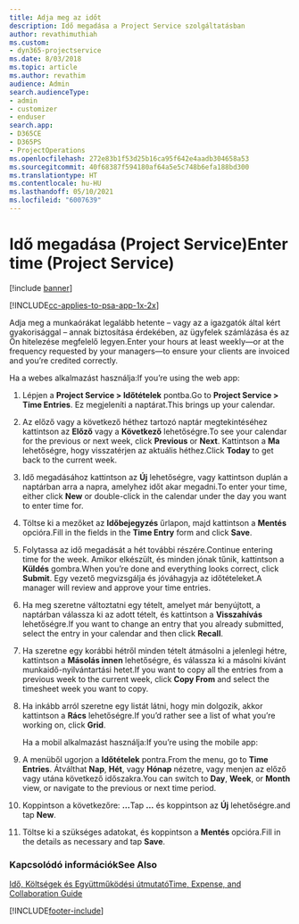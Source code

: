 ```yaml
---
title: Adja meg az időt
description: Idő megadása a Project Service szolgáltatásban
author: revathimuthiah
ms.custom:
- dyn365-projectservice
ms.date: 8/03/2018
ms.topic: article
ms.author: revathim
audience: Admin
search.audienceType:
- admin
- customizer
- enduser
search.app:
- D365CE
- D365PS
- ProjectOperations
ms.openlocfilehash: 272e83b1f53d25b16ca95f642e4aadb304658a53
ms.sourcegitcommit: 40f68387f594180af64a5e5c748b6efa188bd300
ms.translationtype: HT
ms.contentlocale: hu-HU
ms.lasthandoff: 05/10/2021
ms.locfileid: "6007639"
---
```

# <a name="enter-time-project-service"></a><span data-ttu-id="43408-103">Idő megadása (Project Service)</span><span class="sxs-lookup"><span data-stu-id="43408-103">Enter time (Project Service)</span></span>

[!include [banner](../includes/psa-now-project-operations.md)]

[!INCLUDE[cc-applies-to-psa-app-1x-2x](../includes/cc-applies-to-psa-app-1x-2x.md)]

<span data-ttu-id="43408-104">Adja meg a munkaórákat legalább hetente – vagy az a igazgatók által kért gyakorisággal – annak biztosítása érdekében, az ügyfelek számlázása és az Ön hitelezése megfelelő legyen.</span><span class="sxs-lookup"><span data-stu-id="43408-104">Enter your hours at least weekly—or at the frequency requested by your managers—to ensure your clients are invoiced and you’re credited correctly.</span></span>  
  
 <span data-ttu-id="43408-105">Ha a webes alkalmazást használja:</span><span class="sxs-lookup"><span data-stu-id="43408-105">If you’re using the web app:</span></span>  
  
1. <span data-ttu-id="43408-106">Lépjen a **Project Service > Időtételek** pontba.</span><span class="sxs-lookup"><span data-stu-id="43408-106">Go to **Project Service > Time Entries**.</span></span> <span data-ttu-id="43408-107">Ez megjeleníti a naptárat.</span><span class="sxs-lookup"><span data-stu-id="43408-107">This brings up your calendar.</span></span>  
  
2. <span data-ttu-id="43408-108">Az előző vagy a következő héthez tartozó naptár megtekintéséhez kattintson az **Előző** vagy a **Következő** lehetőségre.</span><span class="sxs-lookup"><span data-stu-id="43408-108">To see your calendar for the previous or next week, click **Previous** or **Next**.</span></span> <span data-ttu-id="43408-109">Kattintson a **Ma** lehetőségre, hogy visszatérjen az aktuális héthez.</span><span class="sxs-lookup"><span data-stu-id="43408-109">Click **Today** to get back to the current week.</span></span>  
  
3. <span data-ttu-id="43408-110">Idő megadásához kattintson az **Új** lehetőségre, vagy kattintson duplán a naptárban arra a napra, amelyhez időt akar megadni.</span><span class="sxs-lookup"><span data-stu-id="43408-110">To enter your time, either click **New** or double-click in the calendar under the day you want to enter time for.</span></span>  
  
4. <span data-ttu-id="43408-111">Töltse ki a mezőket az **Időbejegyzés** űrlapon, majd kattintson a **Mentés** opcióra.</span><span class="sxs-lookup"><span data-stu-id="43408-111">Fill in the fields in the **Time Entry** form and click **Save**.</span></span>  
  
5. <span data-ttu-id="43408-112">Folytassa az idő megadását a hét további részére.</span><span class="sxs-lookup"><span data-stu-id="43408-112">Continue entering time for the week.</span></span> <span data-ttu-id="43408-113">Amikor elkészült, és minden jónak tűnik, kattintson a **Küldés** gombra.</span><span class="sxs-lookup"><span data-stu-id="43408-113">When you’re done and everything looks correct, click **Submit**.</span></span> <span data-ttu-id="43408-114">Egy vezető megvizsgálja és jóváhagyja az időtételeket.</span><span class="sxs-lookup"><span data-stu-id="43408-114">A manager will review and approve your time entries.</span></span>  
  
6. <span data-ttu-id="43408-115">Ha meg szeretne változtatni egy tételt, amelyet már benyújtott, a naptárban válassza ki az adott tételt, és kattintson a **Visszahívás** lehetőségre.</span><span class="sxs-lookup"><span data-stu-id="43408-115">If you want to change an entry that you already submitted, select the entry in your calendar and then click **Recall**.</span></span>  
  
7. <span data-ttu-id="43408-116">Ha szeretne egy korábbi hétről minden tételt átmásolni a jelenlegi hétre, kattintson a **Másolás innen** lehetőségre, és válassza ki a másolni kívánt munkaidő-nyilvántartási hetet.</span><span class="sxs-lookup"><span data-stu-id="43408-116">If you want to copy all the entries from a previous week to the current week, click **Copy From** and select the timesheet week you want to copy.</span></span>  
  
8. <span data-ttu-id="43408-117">Ha inkább arról szeretne egy listát látni, hogy min dolgozik, akkor kattintson a **Rács** lehetőségre.</span><span class="sxs-lookup"><span data-stu-id="43408-117">If you’d rather see a list of what you’re working on, click **Grid**.</span></span>  
  
   <span data-ttu-id="43408-118">Ha a mobil alkalmazást használja:</span><span class="sxs-lookup"><span data-stu-id="43408-118">If you’re using the mobile app:</span></span>  
  
9. <span data-ttu-id="43408-119">A menüből ugorjon a **Időtételek** pontra.</span><span class="sxs-lookup"><span data-stu-id="43408-119">From the menu, go to **Time Entries**.</span></span>     <span data-ttu-id="43408-120">Átválthat **Nap**, **Hét**, vagy **Hónap** nézetre, vagy menjen az előző vagy utána következő időszakra.</span><span class="sxs-lookup"><span data-stu-id="43408-120">You can switch to **Day**, **Week**, or **Month** view, or navigate to the previous or next time period.</span></span>  
  
10. <span data-ttu-id="43408-121">Koppintson a következőre: **…**</span><span class="sxs-lookup"><span data-stu-id="43408-121">Tap **…**</span></span> <span data-ttu-id="43408-122">és koppintson az **Új** lehetőségre.</span><span class="sxs-lookup"><span data-stu-id="43408-122">and tap **New**.</span></span>  
  
11. <span data-ttu-id="43408-123">Töltse ki a szükséges adatokat, és koppintson a **Mentés** opcióra.</span><span class="sxs-lookup"><span data-stu-id="43408-123">Fill in the details as necessary and tap **Save**.</span></span>  
  
### <a name="see-also"></a><span data-ttu-id="43408-124">Kapcsolódó információk</span><span class="sxs-lookup"><span data-stu-id="43408-124">See Also</span></span>  
 [<span data-ttu-id="43408-125">Idő, Költségek és Együttműködési útmutató</span><span class="sxs-lookup"><span data-stu-id="43408-125">Time, Expense, and Collaboration Guide</span></span>](../psa/time-expense-collaboration-guide.md)


[!INCLUDE[footer-include](../includes/footer-banner.md)]